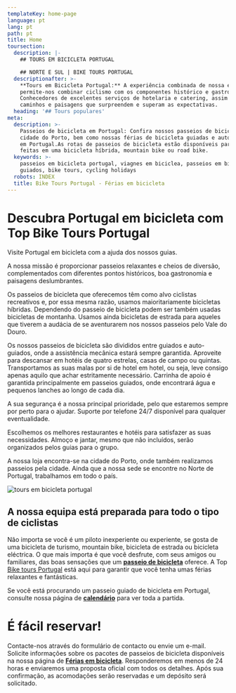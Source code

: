 ```yaml
---
templateKey: home-page
language: pt
lang: pt
path: pt
title: Home
toursection:
  description: |-
    ## TOURS EM BICICLETA PORTUGAL

    ## NORTE E SUL | BIKE TOURS PORTUGAL
  descriptionafter: >-
    **Tours em Bicicleta Portugal:** A experiência combinada de nossa equipa
    permite-nos combinar ciclismo com os componentes histórico e gastronómico.
    Conhecedores de excelentes serviços de hotelaria e catering, assim como, de
    caminhos e paisagens que surpreendem e superam as expectativas.
  heading: '## Tours populares'
meta:
  description: >-
    Passeios de bicicleta em Portugal: Confira nossos passeios de bicicleta pela
    cidade do Porto, bem como nossas férias de bicicleta guiadas e auto-guiadas
    em Portugal.As rotas de passeios de bicicleta estão disponíveis para serem
    feitas em uma bicicleta híbrida, mountain bike ou road bike.
  keywords: >-
    passeios em bicicleta portugal, viagnes em biciclea, passeios em bicicleta
    guiados, bike tours, cycling holidays
  robots: INDEX
  title: Bike Tours Portugal - Férias em bicicleta
---
```

# Descubra Portugal em bicicleta com Top Bike Tours Portugal

Visite Portugal em bicicleta com a ajuda dos nossos guias.

A nossa missão é proporcionar passeios relaxantes e cheios de diversão, complementados com diferentes pontos históricos, boa gastronomia e paisagens deslumbrantes.

Os passeios de bicicleta que oferecemos têm como alvo ciclistas recreativos e, por essa mesma razão, usamos maioritariamente bicicletas híbridas. Dependendo do passeio de bicicleta podem ser também usadas bicicletas de montanha. Usamos ainda bicicletas de estrada para aqueles que tiverem a audácia de se aventurarem nos nossos passeios pelo Vale do Douro.

Os nossos passeios de bicicleta são divididos entre guiados e auto-guiados, onde a assistência mecânica estará sempre garantida. Aproveite para descansar em hotéis de quatro estrelas, casas de campo ou quintas. Transportamos as suas malas por si de hotel em hotel, ou seja, leve consigo apenas aquilo que achar estritamente necessário. Carrinha de apoio é garantida principalmente em passeios guiados, onde encontrará água e pequenos lanches ao longo de cada dia.

A sua segurança é a nossa principal prioridade, pelo que estaremos sempre por perto para o ajudar. Suporte por telefone 24/7 disponível para qualquer eventualidade.

Escolhemos os melhores restaurantes e hotéis para satisfazer as suas necessidades. Almoço e jantar, mesmo que não incluídos, serão organizados pelos guias para o grupo.

A nossa loja encontra-se na cidade do Porto, onde também realizamos passeios pela cidade. Ainda que a nossa sede se encontre no Norte de Portugal, trabalhamos em todo o país.

![tours em bicicleta portugal](/img/bike-tours-in-portugal.jpg "tours em bicicleta portugal")

## A nossa equipa está preparada para todo o tipo de ciclistas

Não importa se você é um piloto inexperiente ou experiente, se gosta de uma bicicleta de turismo, mountain bike, bicicleta de estrada ou bicicleta eléctrica. O que mais importa é que você desfrute, com seus amigos ou familiares, das boas sensações que um [**passeio de bicicleta**](https://topbiketoursportugal.com/passeios-de-bicicleta-portugal) oferece. A Top [Bike tours Portugal](https://topbiketoursportugal.com/passeios-de-bicicleta-portugal) está aqui para garantir que você tenha umas férias relaxantes e fantásticas.

Se você está procurando um passeio guiado de bicicleta em Portugal, consulte nossa página de [**calendário**](https://topbiketoursportugal.com/pt/calendario-tours) para ver toda a partida.

# É fácil reservar!

Contacte-nos através do formulário de contacto ou envie um e-mail. Solicite informações sobre os pacotes de passeios de bicicleta disponíveis na nossa página de [**Férias em bicicleta**](https://topbiketoursportugal.com/passeios-de-bicicleta-portugal). Responderemos em menos de 24 horas e enviaremos uma proposta oficial com todos os detalhes. Após sua confirmação, as acomodações serão reservadas e um depósito será solicitado.
